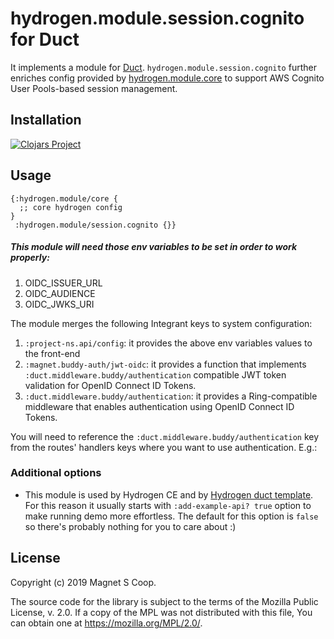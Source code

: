 # hydrogen.module.session.cognito for Duct

It implements a module for [Duct](https://github.com/duct-framework/duct).
`hydrogen.module.session.cognito` further enriches config provided by 
[hydrogen.module.core](https://github.com/magnetcoop/hydrogen.module.core)
 to support AWS Cognito User Pools-based session management.

## Installation

[![Clojars Project](https://img.shields.io/clojars/v/hydrogen/module.session.cognito.svg)](https://clojars.org/hydrogen/module.session.cognito)

## Usage
 
```edn
{:hydrogen.module/core {
  ;; core hydrogen config
}
 :hydrogen.module/session.cognito {}}
```

##### This module will need those env variables to be set in order to work properly:
1. OIDC_ISSUER_URL
2. OIDC_AUDIENCE
3. OIDC_JWKS_URI

The module merges the following Integrant keys to system configuration:

1. `:project-ns.api/config`: it provides the above env variables values to the front-end
2. `:magnet.buddy-auth/jwt-oidc`: it provides a function that implements `:duct.middleware.buddy/authentication` compatible JWT token validation for OpenID Connect ID Tokens.
3. `:duct.middleware.buddy/authentication`: it provides a Ring-compatible middleware that enables authentication using OpenID Connect ID Tokens.

You will need to reference the `:duct.middleware.buddy/authentication` key from the routes' handlers keys where you want to use authentication. E.g.:

### Additional options

- This module is used by Hydrogen CE and by [Hydrogen duct template](https://github.com/magnetcoop/hydrogen.duct-template).
For this reason it usually starts with `:add-example-api? true` option to make running demo more effortless. The default for this option is `false` so there's probably nothing for you to care about :)
 
## License

Copyright (c) 2019 Magnet S Coop.

The source code for the library is subject to the terms of the Mozilla Public License, v. 2.0. If a copy of the MPL was not distributed with this file, You can obtain one at https://mozilla.org/MPL/2.0/.
